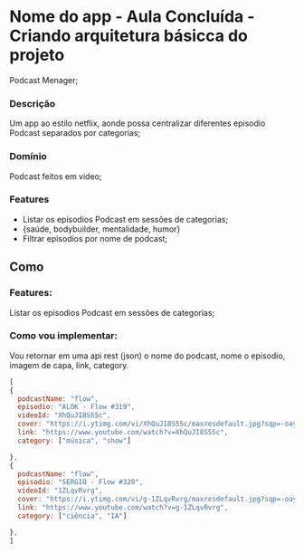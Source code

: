 # Nome do app - Aula Concluída - Criando arquitetura básicca do projeto
Podcast Menager;

### Descrição
Um app ao estilo netflix, aonde possa centralizar diferentes episodio Podcast
separados por categorias;

### Domínio
Podcast feitos em video;

### Features
- Listar os episodios Podcast em sessões de categorias;
 - {saúde, bodybuilder, mentalidade, humor}
- Filtrar episodios por nome de podcast;

## Como


### Features:
Listar os episodios Podcast em sessões de categorias;

### Como vou implementar:
Vou retornar em uma api rest (json) o
nome do podcast, nome o episodio, imagem de capa, link, category.

```js
[
{
  podcastName: "flow",
  episodio: "ALOK - Flow #319",
  videoId: "XhQuJI8S55c",
  cover: "https://i.ytimg.com/vi/XhQuJI8S55c/maxresdefault.jpg?sqp=-oaymwEnCNACELwBSFryq4qpAxkIARUAAIhCGAHYAQHiAQoIGBACGAY4AUAB&rs=AOn4CLDSDaw428aLerjMRrz3iU1Z4mI4xg",
  link: "https://www.youtube.com/watch?v=XhQuJI8S55c",
  category: ["música", "show"]

},
{
  podcastName: "flow",
  episodio: "SERGIO - Flow #320",
  videoId: "1ZLqvRvrg",
  cover: "https://i.ytimg.com/vi/g-1ZLqvRvrg/maxresdefault.jpg?sqp=-oaymwEnCNACELwBSFryq4qpAxkIARUAAIhCGAHYAQHiAQoIGBACGAY4AUAB&rs=AOn4CLCoHQOY0UNaJRAC5t7kbJse3LTiig",
  link: "https://www.youtube.com/watch?v=g-1ZLqvRvrg",
  category: ["ciência", "IA"]

},
]

```
